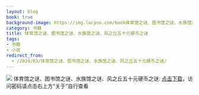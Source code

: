 ```yaml
---
layout: blog
book: true
background-image: https://img.locyoo.com/book体育馆之谜、图书馆之谜、水族馆之谜、风之丘五十元硬币之谜.jpg
category: 书籍
title: 体育馆之谜、图书馆之谜、水族馆之谜、风之丘五十元硬币之谜
tags:
- 书籍
- 小说
redirect_from:
  - /2024/03/体育馆之谜、图书馆之谜、水族馆之谜、风之丘五十元硬币之谜/
---
```

![](https://img.locyoo.com/book体育馆之谜、图书馆之谜、水族馆之谜、风之丘五十元硬币之谜.jpg)
体育馆之谜、图书馆之谜、水族馆之谜、风之丘五十元硬币之谜: <a name = "ref1" href="https://url18.ctfile.com/f/50983618-1418301749-01d59d?p=3619">点击下载</a>，访问密码请点击右上方“关于”自行查看